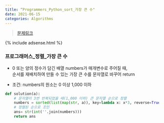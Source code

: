 ```yaml
---
title: “Programmers_Python_sort_가장 큰 수"
date: 2021-06-15
categories: Algorithms
---
```

> [문제링크](https://programmers.co.kr/learn/courses/30/parts/12198)


{% include adsense.html %}


### 프로그래머스_정렬_가장 큰 수

- 0 또는 양의 정수가 담긴 배열 numbers가 매개변수로 주어질 때, <br>
  순서를 재배치하여 만들 수 있는 가장 큰 수를 문자열로 바꾸어 return

- 조건: numbers의 원소는 0 이상 1,000 이하

```python
def solution(a):
    # 문자열이 3번 반복되었을 때(1,000 이하) 큰 문자열 순으로 정렬
    numbers = sorted(list(map(str, a)), key=lambda x: x*3, reverse=True)
    # 정렬된 순으로 조인
    ans= str(int(''.join(numbers)))
    return ans
```
